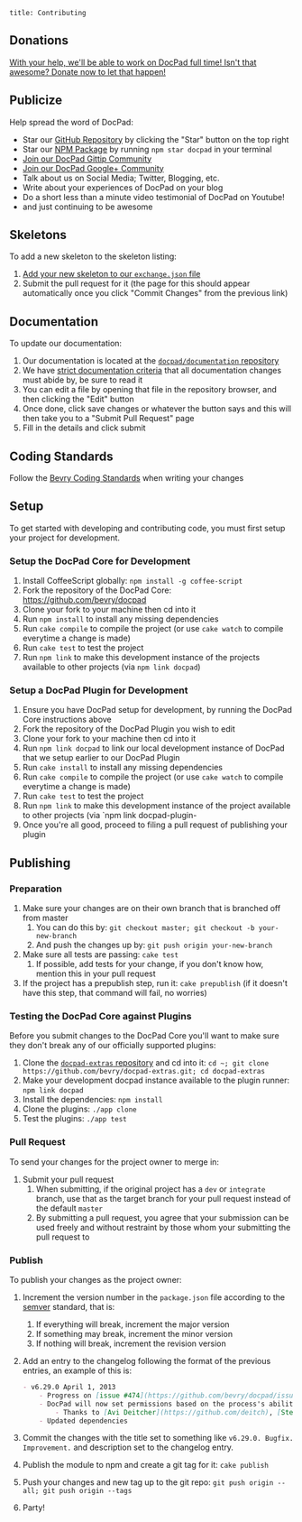 ```
title: Contributing
```


## Donations

[With your help, we'll be able to work on DocPad full time! Isn't that awesome? Donate now to let that happen!](/donate)


## Publicize

Help spread the word of DocPad:

- Star our [GitHub Repository](https://github.com/bevry/docpad) by clicking the "Star" button on the top right
- Star our [NPM Package](https://npmjs.org/package/docpad) by running `npm star docpad` in your terminal
- [Join our DocPad Gittip Community](/gittip-community)
- [Join our DocPad Google+ Community](/google+)
- Talk about us on Social Media; Twitter, Blogging, etc.
- Write about your experiences of DocPad on your blog
- Do a short less than a minute video testimonial of DocPad on Youtube!
- and just continuing to be awesome



## Skeletons

To add a new skeleton to the skeleton listing:

1. [Add your new skeleton to our `exchange.json` file](https://github.com/bevry/docpad-extras/edit/docpad-6.x/exchange.json)
2. Submit the pull request for it (the page for this should appear automatically once you click "Commit Changes" from the previous link)



## Documentation

To update our documentation:

1. Our documentation is located at the [`docpad/documentation` repository](https://github.com/docpad/documentation)
1. We have [strict documentation criteria](https://github.com/docpad/documentation/blob/master/CONTRIBUTING.md) that all documentation changes must abide by, be sure to read it
1. You can edit a file by opening that file in the repository browser, and then clicking the "Edit" button
1. Once done, click save changes or whatever the button says and this will then take you to a "Submit Pull Request" page
1. Fill in the details and click submit



## Coding Standards
Follow the [Bevry Coding Standards](http://bevry.me/bevry/coding-standards) when writing your changes


## Setup

To get started with developing and contributing code, you must first setup your project for development.

### Setup the DocPad Core for Development

1. Install CoffeeScript globally: `npm install -g coffee-script`
1. Fork the repository of the DocPad Core: https://github.com/bevry/docpad
1. Clone your fork to your machine then cd into it
1. Run `npm install` to install any missing dependencies
1. Run `cake compile` to compile the project (or use `cake watch` to compile everytime a change is made)
1. Run `cake test` to test the project
1. Run `npm link` to make this development instance of the projects available to other projects (via `npm link docpad`)

### Setup a DocPad Plugin for Development

1. Ensure you have DocPad setup for development, by running the DocPad Core instructions above
1. Fork the repository of the DocPad Plugin you wish to edit
1. Clone your fork to your machine then cd into it
1. Run `npm link docpad` to link our local development instance of DocPad that we setup earlier to our DocPad Plugin
1. Run `cake install` to install any missing dependencies
1. Run `cake compile` to compile the project (or use `cake watch` to compile everytime a change is made)
1. Run `cake test` to test the project
1. Run `npm link` to make this development instance of the project available to other projects (via `npm link docpad-plugin-
1. Once you're all good, proceed to filing a pull request of publishing your plugin


## Publishing

### Preparation

1. Make sure your changes are on their own branch that is branched off from master
	1. You can do this by: `git checkout master; git checkout -b your-new-branch`
	1. And push the changes up by: `git push origin your-new-branch`
1. Make sure all tests are passing: `cake test`
	1. If possible, add tests for your change, if you don't know how, mention this in your pull request
1. If the project has a prepublish step, run it: `cake prepublish` (if it doesn't have this step, that command will fail, no worries)

### Testing the DocPad Core against Plugins

Before you submit changes to the DocPad Core you'll want to make sure they don't break any of our officially supported plugins:

1. Clone the [`docpad-extras` repository](https://github.com/bevry/docpad-extras) and cd into it: `cd ~; git clone https://github.com/bevry/docpad-extras.git; cd docpad-extras`
1. Make your development docpad instance available to the plugin runner: `npm link docpad`
1. Install the dependencies: `npm install`
1. Clone the plugins: `./app clone`
1. Test the plugins: `./app test`

### Pull Request

To send your changes for the project owner to merge in:

1. Submit your pull request
	1. When submitting, if the original project has a `dev` or `integrate` branch, use that as the target branch for your pull request instead of the default `master`
	1. By submitting a pull request, you agree that your submission can be used freely and without restraint by those whom your submitting the pull request to

### Publish

To publish your changes as the project owner:

1. Increment the version number in the `package.json` file according to the [semver](http://semver.org/) standard, that is:
	1. If everything will break, increment the major version
	2. If something may break, increment the minor version
	3. If nothing will break, increment the revision version

1. Add an entry to the changelog following the format of the previous entries, an example of this is:
	
	``` markdown
	- v6.29.0 April 1, 2013
		- Progress on [issue #474](https://github.com/bevry/docpad/issues/474)
		- DocPad will now set permissions based on the process's ability
			- Thanks to [Avi Deitcher](https://github.com/deitch), [Stephan Lough](https://github.com/stephanlough) for [issue #165](https://github.com/bevry/docpad/issues/165)
		- Updated dependencies
	```


1. Commit the changes with the title set to something like `v6.29.0. Bugfix. Improvement.` and description set to the changelog entry.
1. Publish the module to npm and create a git tag for it: `cake publish`
1. Push your changes and new tag up to the git repo: `git push origin --all; git push origin --tags`
1. Party!
